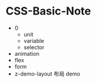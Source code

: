 # CSS-Basic-Note

- 0
  - unit
  - variable
  - selector
- animation
- flex
- form
- z-demo-layout 布局 demo

